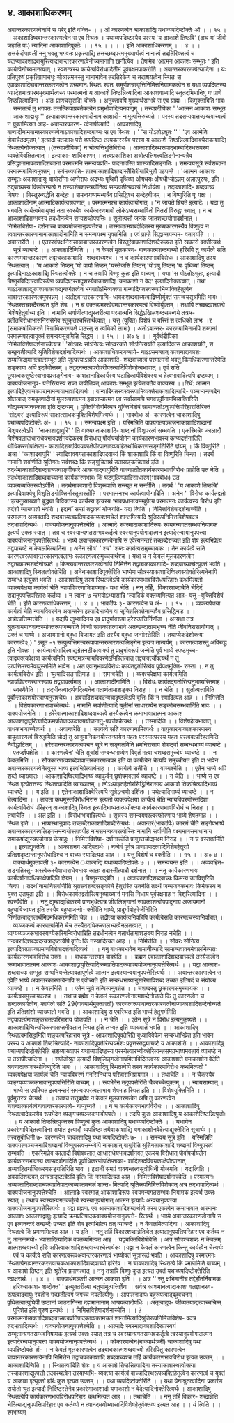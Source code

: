 ## ४. आकाशाधिकरणम्
अवान्तरकारणत्वेनापि स परेर् इति वक्ति-
। । ओं कारणत्वेन चाकाशाद्यि यथाव्यपदिष्टोक्तेः ओं । । १५ । ।
अकाशादिष्ववान्तरकारणत्वेन स एव स्थितः । यथाव्यपदिष्टस्यैव परस्य 'य
आकाशे तिष्ठवि' (अथ यां जीवो जहाति पाः) त्यादिना आकाशादिपूक्तेः । । १५ । ।
। । इति आकाशाधिकरणम् । । ४ । ।
सत्तर्कदीपावली
ननु भवतु भगवतः प्रकृत्याद्यि तत्तच्छब्दपरममुख्यार्थत्वं नानात्वं तदतिरिक्तत्वं च
यद्यप्याकाशाद्बायुरित्याद्यबान्तरकारणत्वेनोच्यमानानि खनीत्येव । तेषामेव 'आत्मन आकाशः
सम्भूतः ' इति कार्यत्वेनोच्यमानत्वात् । स्वतन्त्रस्य कार्यत्वविरोधादितीमं पूर्वपक्षमपाकरोति ।
अवान्तरकारणत्वेत्यादिना । यः प्रतिपुरुषं प्रकृतिप्राणचधुः श्रोत्रान्नमनस्तु नानाभावेन
तदतिरेकेण च तदाश्रयत्वेन स्थितः स एवाकाशादिष्ववान्तरकारणत्वेन उच्यमानः स्थितः
स्वतः समूर्णशच्छवृत्तिनिमित्तनियामकत्वेन च यथा व्यपदिष्टस्य व्यपदेशमात्रपरममुख्यार्थत्वस्य
परमात्मनो य आकाशे तिष्ठन्नित्यादिना आकाशवाम्बादि स्तुतदभिमानिषु यः प्राणे
तिष्ठन्नित्यादिना । अतः प्राणचसुराद्यि चोक्तेः । अनुक्तावपि मुख्यार्थसम्भवे स एव ग्राह्यः ।
किमुक्ताबिति भावः । सन्दतत्वं तु भगवतः तत्तत्कियाप्रबर्तकत्वेन प्रमुर्भावादित्यनवद्यम् ।
तत्त्वप्रदीपिका
' 'आत्मन आकाशः सम्भूतः । आकाशाद्वायुः '' इत्यादाबबान्तरकारणादीनामाकाशादी-
नामुत्पत्तिरुच्यते । परस्य तदसम्यवात्तच्छब्दवाच्यत्वं न युक्तमित्यत आह- अवान्तरकारण-
त्वेनापीत्यादि । आकाशादिषु बाष्वादीनामबान्तरकारणत्वेनाऽकाशादिशब्दबाच्यः स एव
स्थितः । ' 'स योऽतोऽश्रुतः '' ' 'एष आत्मेति होवाचैतदमृतम् ' इत्यादौ यतकारः परो
व्यपदिष्टः तत्यकारस्यैव परस्य य आकाशे तिष्ठन्नित्यादिवाक्यैराकाशाद्यि स्थितत्वेनोक्तत्वात् ।(तत्त्वप्रदीपिका)
न चोत्पत्तिभुतिबिरोधः । आकाशादिस्थरूपाद्भाम्बादिस्थरूपस्य व्यक्तेर्विवक्षितत्वात् । इत्याका-
शाधिकाणम् ।
तत्त्वप्रकाशिका
अत्रोत्पत्तिमत्त्वलिङ्गेनान्यत्रैव प्रसिद्धानामाकाशादिशब्दानां परमात्मनि समन्वयप्रति-
पादनादस्ति शास्त्रादिसङ्गतिः । समन्वयसूत्रे सर्वशब्दानां परमात्मबाचित्वमुक्तम् । सर्वमध्यपति-
ताश्चाकाशादिशब्दास्तैत्तिरीयादिभुतौ पठ्यन्ते । 'आत्मन आकाशः सम्भूतः अकाशाद्वायुः
वायोरग्निः अग्नेरापः अद्भ्यः पृथिवी पृथिव्या ओषधयः ओषधीभ्योऽन्नम् अन्नात्पुरुषः, इति ।
तद्बाच्यस्य विष्णोरन्यत्वे न तस्याशेषशास्त्रयोनित्वं सम्यवतीत्यवश्यं निर्धार्यता । तदाकाशादि-
शब्दवाच्यं विषयः । बिस्तुरन्यद्धेति सन्देहः । समन्वयण्यमन्यत्रैव प्रसिद्धिश्च सन्देहबीजम् । न
विष्णुरिति पूः पक्षः । आकाशादीनाम् आत्मादिकार्यत्वश्रवणात् । परमात्मनश्च
कार्यत्वायोगात् । 'न जायते म्रियते इत्यादेः । यदा तु भगवति कार्यत्वमेवायुक्तं तदा स्वस्यैव
कार्यकारणभावो लोकेऽप्यसम्भावितो नितरां विरुद्धः स्यात् । न च आकाशादिसम्भवस्य
तदधीनत्वेन सम्यशब्दोपपत्तिः । सुतोत्पत्तौ जनके जातशच्छयोगादर्शनात् । निमित्तबिशेषा-
दर्शनाच्च बाक्ययोजनानुपपत्तेश्च । तस्मादात्मशब्दोदितस्य मुख्यकारणस्यैव विष्णुत्वं न
त्ववान्तरकारणानामाकाशादीनामिति न समन्वयक्ष्म युक्तमिति । एवं प्राप्ते सिद्धान्तयन्यम-
वतारयति । । अवान्तरेति । । एतर्स्स्वपक्षनिरासायाबान्तरकारणत्वेन बिस्तुरेवाकाशादिशब्दैरुच्यत
इति खकारो वक्तीत्यर्थः । सूत्रं व्याचष्टे । । आकाशादिष्विति । । न केबलं मूलकारण-
बाचकात्मशब्दबाच्यो हरिरपि तु कार्यत्वे सति कारणमवान्तरकारणं तद्वाचकाकाशादि-
शब्दवाच्यश्च । न च कार्यकारणभावविरोधः । आकाशादिषु तस्य स्थितत्वात् । 'य आकाशे
तिष्ठन् 'यो वायौ तिष्ठन् 'यस्तेजसि तिष्टन् 'योऽश्रु तिष्ठन् 'यः पृथिव्यां तिष्ठन्
इत्यादिनाऽऽकाशाद्यि स्थितत्वोक्तेः । न च तत्रापि विष्णुः कुतः इति वाच्यम् । यथा 'स
योऽतोऽश्रुतः, इत्यादौ विष्णुरविदितत्वादिरूपेण व्यपदिष्टस्तादृशस्यैवाकाशाद्यि 'यमाकाशो न
वेद' इत्यादिनोक्तत्वात् । तथा चाऽऽकाशाद्युत्पत्ताबाकाशद्यन्तर्गतत्वेन भगवतोऽभिव्यक्त्या
बाम्बादिगतस्वरूपाभिव्यक्तिहेतुत्वेन चावान्तरकारणत्वमुपपन्नम् । अतोऽवान्तरकारणाभि-
धायकशब्दवाच्यत्वाद्विष्णोर्युक्तं समन्वयसूत्रमिति भावः । स्थितस्तच्छब्दैरुच्यत इति शेषः । न
च वक्तव्यमस्त्वेवमवान्तरकारणत्वं विष्णोर्युक्तम् । तथापि तच्छब्दवाच्यत्वे बिशेषहेतुर्वाच्य
इति । नामानि सर्वाणीत्याद्युस्तरीत्या परमात्मनि सिद्धेऽखिलशब्दसमन्वये तत्र५-
प्रतीतबिरोधाभासनिरासेनैव स्तुकृतश्चरितार्थत्वात् । यत्तु (युक्ति) विशेषं च बस्तिं स त्वधिको
लाभः ।र (समाकर्षाधिकरणे भिन्नाधिकरणपक्षे पाठस्तु स त्वधिको लाभः) । अतोऽबान्तर-
कारणबाचिनामपि शब्दानां परमात्मपरत्वायुक्तं समन्वयसूत्रमिति सिद्धम् । । १५ । । अ० ४ । ।
गुर्वर्थदीपिका
निमित्तविशेषादर्शनाच्चेत्यत्र ' 'सोऽवरः सोऽनित्यः सोऽवरयति सोऽनित्ययति इत्यादिवत्स
आकाशयति, स सम्छूयतीत्यादि श्रुतिविशेषादर्शनादित्यर्थः । आकाशाधिकरणन्याये-
नाऽऽसमन्तात् काशनादाकाशः सम्यग्विद्यमानत्वात्सम्भूत इति जुत्पत्त्याऽत्रलि आकाशादि-
शब्दवाच्यत्वं परमात्मनो भवतु किमधिकरणान्तरेणेति शङ्काया अपि इदमेवोत्तरम् ।
तद्वदनन्तत्वपरोवरीयस्त्वादिविशेषहेत्वभावात् । एवं सति छूपञ्चकसुष्टेरवाभावप्रसङ्गेनाव-
काशदानादिकार्यस्य घटादिकार्यविशेषस्य च हेत्वभावादित्यपि द्रष्टव्यम् । वाक्ययोजनानुप-
पत्तेरित्यस्य राजा जयीतिवत् आकाशः सम्भूत इत्येतावतैव वाक्यस्य ।।रिर्थे: आत्मन
इत्यादिहेएवाचकपदानामन्वयाभावादित्यर्थः । वान्वादिगतस्वस्वरूपाभिव्यक्तेराकाशादित्यादि-
पञ्चभ्यन्तपदेन श्रौतत्वात् रामकृष्णादीनां मूलरूपशात्मन इवात्राप्यात्मन एव सर्वासामपि
भगवर्च्छ्रीनामभिव्यक्तिरिति चोद्यस्याप्यनवकाश इति द्रष्टव्यम् । पुक्तिविशेषमित्यत्र युक्तिविशेषं
सामान्यतोऽनुपपत्तिपरिहारातिरिक्तं 'सोऽवर' इत्यादिरूपं साक्षात्साधकयुक्तिविशेषमित्यर्थः । ।
भावबोधः
अं- कारणत्वेन चाकाशादिषु यथाव्यपदिष्टोक्तेः अं- । । १५ । । समन्वयक्ष्म इति । यस्मिन्निति
वाक्यगतपञ्चजनाकाशादिशब्दानां विशृपरत्वेऽपि ' 'नाकाशाद्वायुरि' ' ति वाक्यगताकाशादि-
शब्दानां विशृपरत्वं सम्भवति । एकस्मिन्नेव कालादौ विशेषवलादाधाराधेयभावदर्शनवदेकस्य
विरोधात् पौर्वापर्यायोगेन कार्यकारणभावस्य काप्यदर्शनादिति थीधिकरणोपक्षिप्ता-
काशादिशब्दविषयकाक्षेपोत्पानादव्यवहितर्थाधिकरणसङ्गतिरिति ज्ञेयम् । किं विष्णुरिति ।
अत्रा ' 'काशाद्बापुरि' ' त्यादिवाक्यगताकाशादिपदवाच्यं किं शाकाशादि किं वा विष्णुरिति
चिन्ता । तदर्थं नामानि सर्वाणीति श्रुतिगतः सर्वशब्दः किं सङ्गुचितार्थ उतासङ्कचितार्थ इति ।
तदर्थमाकाशादिशब्दवाच्यत्वाङ्गीकारे आकाशाद्बायुरिति वाक्यप्रतीतकार्यकारणभावविरोधः
प्राप्रोति उत नेति । तदर्थमाकाशादिशब्दवाच्यानां कार्यकारणभावः किं घटमृत्पिण्डादिसाधारण(भावबोधः)
उत व्यक्त्यव्यक्तिरूपोऽपीति । तदर्थमाकाशादौ विशुरूपाणि सन्त्युत न सन्तीति । तदर्थं ' 'य
आकाशे तिष्ठन्नि' इत्यादिवाक्येषु विशृलिङ्गोक्तिर्नास्तुतास्तीति । परमात्मनश्च
कार्यत्वायोगादिति । अनेन ' 'विरोधः कार्यतद्वतोः ' इत्यनुव्याख्याने बुद्ध्या विविक्तस्य कार्यस्य
इत्यस्य 'भावप्रधानत्वमम्बुपेत्य परमात्मनः कार्यत्वस्य विरोध इति तदंशो व्याख्यातो भवति ।
इदानीं समग्रं तद्वाक्यं योजयति- यदा त्विति । निमित्तविशेषादर्शनाच्चेति । परमात्मन
अव्यक्तादि शब्दवाच्यत्वप्रतिपादकाव्यक्तमचेलं शान्तमित्यादि श्रुतिरूपनिमित्तविशेषवदत्र
तदभावादित्यर्थः । वाक्ययोजनानुपपत्तेश्चेति । आत्मादेः स्वस्मादाकाशादिरूपः
स्वयमन्यगतसम्भवनियामक इत्यर्थ उक्तः स्यात् । तत्र च स्वस्यान्यगतसम्भवकर्तृत्वे
स्वस्यानुपयोगादात्मन इत्यादेरन्वायानुपपत्त्वा वाक्ययोजनानुपपत्तेरित्यर्थः । भाष्ये
अवान्तरकारणत्वेनापि स एवेत्यनन्तरं तच्छब्दैरुच्यत इति शेष इत्यभिप्रेत्य तद्व्याचष्टे न
केवलमित्यादिना । अनेन सौत्र' ' श्च' 'शब्दः कार्यत्वसमुच्चायकः । तेन कार्यत्वे सति
कारणत्वरूपावान्तरकारणत्वलाभः रूकारणत्वसमुच्चयार्थश्च । यथा च न केवलं मूलकारणत्वेन
तद्वाचकात्मशब्देनोच्यते । किन्त्यवान्तरकारणत्वेनापि निमित्तेन तद्वाचकाकाशादि-
शब्दवाच्यश्चेत्युक्तं भवति । आकाशादिषु स्थितत्वोक्तेरिति । अनेनाकाशादिपूक्तेरिति भाष्येण
सौत्रस्याकाशादिष्वित्यस्योक्तेरित्यनेनापि सम्बन्ध इत्युक्तं भवति । आकाशादिषु तस्य
स्थितत्वेऽपि कार्यकारणभावविरोधपरिहारः कथमित्यतो व्यक्त्यपेक्षया कार्यत्वं चेति
न्यायविवरणाभिप्रायमाह- यथा चेति ।
ननु तर्हि, .विकारशब्दान्नेति चेदिदं राद्यनुपपत्तिपरिहारः कर्तव्यः । न
त्वान' ७ न्दमयोऽभ्यासादि 'त्यादिकं वक्तव्यमित्यत आह- यत्तु -यूक्तिविशेषं चेति । इति
कारणत्वाधिकरणम् । । ४ । ।
भावदीपः
३- कारणत्वेन च अं- । । १५ । । व्यक्त्यपेक्षया कार्यत्वं चेति न्यायविवरणेन अवान्तरेण
इत्यादिभाष्येण वा सूचितलिक्तेनान्यवैव प्रसिद्धिमाह । । अत्रोत्पत्तिम्मत्त्वेति । । यद्यपि द्युभ्यादिनय
एव प्रादुर्भावरूपा हरेरुत्पत्तिर्निर्णीता । अन्यथा तत्र श्रुतजायमानशन्दस्योक्तरूपजन्मवति
विष्णौ सावकाशत्वाभावे अतच्छब्दाताणभृच्च नेति जीवनिरासायोगात् । उक्तं च भाष्ये ।
अजायमानो वहुधा विजायत इति तस्यैव वहुधा जन्मोस्तेरिति । तथाप्येकदेशोक्त्या कारणत्वे२,) ' ऽसूत -१
सत्पुत्पत्तिमत्त्वरूपावान्तरकारणत्वलिङ्गेन इत्यत्र तात्पर्यम् । कारणत्वाशस्तु अविरुद्ध इति
नोक्तः । कार्यत्वायोगादित्याद्यग्रेतनटीकावाक्यं तु प्रादुर्भावरूपं जन्मेति पूर्वं भाष्ये स्पष्टमुच्च-
त्वाद्व्यक्त्यपेक्षया कार्यत्वमिति स्पष्टमत्रन्यायविवरणेऽभिहितत्वात् तद्व्यावर्त्योक्त्यर्थं न तु
उत्पत्तिमत्त्वमेवापुस्तमिति भावेन । अत एवानुभाष्यविरोधः कार्यतद्वतोरित्येव पूर्वपक्षमुक्ति-
रुस्ता ।. न तु कार्यत्वविरोध इति । श्रुत्यादिसङ्गतिमाह । । समन्वयेति । ।
व्यक्त्यपेक्षया कार्यत्वमिति न्यायविवरणस्वारस्याय तद्व्यावर्त्यमाह । । आकाशादीनामिति । ।
विरोधः कार्यतद्गतोरित्यनुभाष्यस्तिमाह । । स्वस्यैवेति । । तदधीनत्वादर्थवदित्यनेन
गतार्थतामाशङ्क्य निराह । । न चेति । । सुतोत्पत्ताविति पूर्वोन्ताकाशयोरत्राप्यनुसश्चेयः ।
अवरादिशब्दवदन्यत्रादृष्टत्वेऽपि वृत्तिः किं न स्यादित्यत आह । । निमित्तेति । ।
विशेषकारणाभावाच्चेत्यर्थः । नामानि सर्वाणीत्यादि श्रुतीनां साधारण्येन सङ्कोचसम्भवादिति
भावः । । वाक्ययोजनेति । । हरेरेवात्माकाशादिशब्दवाच्यत्वे तस्यैकत्वेन क्रमाभावादात्मन
आकाश आकाशाद्वादुरित्यादिक्रमप्रतिपादकवाक्ययोजनानु-पपत्तेश्चेत्यर्थः । । तस्मादिति । ।
विशेषहेत्वभावात् । वाधकभावाच्चेत्यर्थः । । अवान्तरेति । । कार्यत्वे सति कारणानामित्यर्थः ।
वायुकारणाकाशकारणस्य वायुकारणत्वं विरुद्धमिति चोद्यं तु आनुमानिकनयोस्तन्यायेन महतः
परस्मात्परस्य महतः परत्ववत्परिहतमिति नैवोद्धाटितम् । । हरेरवान्तरकारणत्ववचनं सूत्रे न
सङ्गतमिति भ्रमनिरासाय शेषर्ष्ट्वा सम्बन्धभाष्यं व्याचष्टे । । एतर्ज्ज्ञपक्षेति । । कारणत्वेन' चेति
सूत्रांशं सम्बन्धभाष्येण विवृतं मत्वा चशब्दसमुच्चेयं व्याचष्टे । । न केवलमिति । ।
सौत्रकारणत्वशब्देवावान्तरकारणत्वपर इति वा कार्यत्वेन चेत्यपि समुच्चीयत इति वा भावेन
अवान्तरकारणत्वेनेत्युस्त भाष्य इत्यभिप्रेत्यार्थमाह । । कार्यत्वे सतीति । । वाच्यश्चेति । । एतेन
भाष्ये अपि शब्दो व्याख्यातः । आकाशादिष्वित्यादिभाष्यं व्याकुर्वन् छूशेषमवतार्य व्याचष्टे । ।
न चेति । । भाष्ये स एव स्थित इत्येतत्तस्य स्थितत्वादिति व्याख्यातम् ।
ल्गेऽध्याहृतहेतोरसिद्धिनिरासाय आकाशे तिष्ठन्नित्यादिभाष्यं व्याचष्टे । । य इति । ।
एतेनाकाशादिक्ष्वेरित्यपि सूत्रेऽन्वयो दर्शितः । यथेत्यादिभाष्यं व्याचष्टे । । न चेत्यादिना । ।
तावता कथमुस्तविरोधनिरास इत्यतो व्यक्त्यपेक्षया कार्यत्वं चेति न्यायविवरणोस्तदिशा
कार्यत्वविरोधं परिहरन् आकाशादिषु स्थित इत्यादिभाष्यतात्पर्योक्त्या कार्यकारणभावविरोधं च
निराह । । तथाचेति । । अत इति । । विरोधाभावादित्यर्थः । सूत्रस्य समन्वयपरत्वस्फोरणाय भाष्ये
शेषतमाह । । स्थित इति । । भाष्पस्थानुवादः तच्छब्दैराकाशादिशब्दैरित्यर्थः । अवान्तरं(भाबदपिः)
कारणं चेति सङ्गेपभाष्पे अवान्तरकारणत्वलिङ्गसमन्वयोस्तावपीह नामसमन्वयपरत्वोस्तिः
नामानि सर्वाणीति वक्ष्यमाणसमाधानाय समाकर्षाद्युस्त्रपयोगाय चेत्याहुः । निमित्तविशेषा-
दर्शनाच्चेति प्रागुस्तचोद्यमक्ष्म निराह । । न च वस्तव्यमिति । । इत्याद्युक्तेति । । आकाशनय
आदिपदार्थः । नन्वेवं पूर्वत्र प्राणप्राणदत्वादिविशेषहेतुरग्रे प्रतिज्ञादृष्टान्तानुपरोधादिश्च न
वाच्यः स्यादित्यत आह । । यत्तु विशेषं च वक्तीति । । १५ । । अ० ४ । ।
वाक्यार्थमुक्तावली
३- कारणत्वेन ःवाकाद्यि यथाव्यपदिष्टोक्तेः ७ । । समन्वयन्त इति । । अव्यवहित-
सङ्गतिस्तु- अस्त्वेकस्यैवाधाराधेयभावः कालः सदास्तीत्यादौ दर्शनात् । । नतु कार्यकारणभावः
कार्यदर्शनादधिकाक्षेपादिति ज्ञेयम् । । विष्णुरन्यद्बेति । । अत्राकाशादिशब्दवाच्यः किमन्य
उतविशृरिति चिन्ता । तदर्थं नामानिसर्वाणीति श्रुतसर्वशब्दसङ्कोचे हेतुरस्ति उतनेति तदर्थं
जन्यजनकभावः किमेकस्य न युक्त उतयुता इति । । विरोधकार्यतद्वतोरित्यनुव्याख्यानं मनसि
निधाय पूर्वपक्षमाह न विशृरित्यादिना । । स्वस्यैवेति । । ननु द्युम्बाद्यधिकरणे प्राणभृधेत्यत्र
जीवलिङ्गानां सावकाशत्वोपपादूनाय अजायमानो वहुधाविजायत इति तस्यैव बहुधाजन्मो-
क्तेरिति भाष्ये, प्रादुर्भावोहरेर्जनिरिति निर्णीतत्वाद्गतार्थमिदमधिकरणमिति चेन्न । । तद्रीत्या
कार्यत्वनिवहिपि कार्यत्वेसति कारणत्चस्यानिर्वाहात् । । व्यञ्जकत्वं कारणत्वमिति चेन्न
तस्यैतदधिकरणलभ्यत्वेनलतत्वात् । । व्यग्यव्यञ्जकभावस्याप्येकस्मिन्विरोधादिति तदधीनत्वेन
गतार्थतामाशङ्क्य निराह नचेति । । नन्ववरादिशब्दवदन्यत्रादृष्टत्वेपि वृत्तिः किं नस्यादित्यत
आह । । निमित्तेति । । सोवरः सोनित्य इत्यादिवत्प्रापकप्रमाणविशेषादर्शनादित्यर्थः । । ननु
बाधकाभावेन नामानीत्यादि सामान्यवाक्यमेवालमित्यतः कार्यकारणभावविरोध उक्तः । ।
बाधकान्तरमाह वाक्येति । । ब्रह्मण एवाकाशादिशब्दवाच्यत्वे तस्यैकत्वेन क्रमाभावादात्मन
आकाशः आकाशाद्वायुरित्यादिक्रमप्रतिपादकवाक्ययोजनानुपपत्तेरित्यर्थः । । यद्रा आकाश-
शब्दवाच्यः सम्भूतः सम्थनियन्तेत्यावतापूर्णत्वे आत्मन इत्यस्यान्वयानुपपत्तेरित्यर्थः । ।
अवान्तरकारणत्वेन स एवेति भाष्ये अवान्तरकारणत्वेनापि स एवोच्यते इति
सम्बन्धभाष्यानुसारेणापिशब्द उच्यत इतिपदं च संयोज्य व्याचष्टे । । न केवलमिति । । एतेन सूत्रे
तत्वित्यनुवर्तत । । चशब्दस्तु छूकारणसमुच्चायकः । । कार्यत्वसमुच्चायकश्च । । तथाच ब्रह्मैव न
केवलं रूकारणत्वेनात्मशब्देनोच्यते किं तु कारणत्वेन च शब्दात्कार्यत्वेन, कार्यत्वे सति
29(वाक्यार्थमुक्तावतो)
कारणत्वरूपावान्तरकारणत्वेनाप्याकाशादिशब्देनोच्यते इति प्रतिज्ञांशो व्याख्यातो भवति । ।
आकाशादिषु स एवस्थित इति भाष्यं हेतुगर्भमिति तद्व्यावर्त्यमाशङ्कचतत्परिहाराय योजयति । ।
न चेति । । एतेन सूत्रे न विरोध इत्यनुकृष्यते । । आकाशादिष्वित्यधिकरणसप्तमीवलात् स्थित
इति लभ्यत इति व्याख्यातं भवति । । आकाशादिषु स्थितत्वमसिद्धमिति शङ्कापरिहाराय सूत्रे -
आकाशादिपूक्तेरिति बुध्याविवेकेन सम्बन्धोभिप्रेत इति भावेन परस्य य आकाशे तिष्टन्नित्यादि-
नाकाशादिपूक्तेरित्ययमंशः प्रवृत्तस्तद्व्याचष्टे य आकाशेति । । आकाशादिषु यथाव्यपदिष्टोक्तेरिति
त्तशव्याख्यापरं यथाव्यपदिष्टस्य परस्येत्यारभ्योक्तेरित्यन्तसमग्रभाष्यमवतार्य व्याचष्टे न च
तत्रापीत्यादिना । । सपोतोश्रुत इत्यादौ विशृलिङ्गत्वेनाप्रमिताविदितत्वस्य आकाश्शते
यमाकाशोन वेदेति श्रवणादाकाशस्थोविष्णुरिति भावः । । आकाशादिषु स्थितत्वेपि तस्य
कार्यकारणविरोधः कथमित्यतो ' व्यक्त्यपेक्षया कार्यत्वं चेति न्यायविवरणं मनसिनिधाय
परिहाराभिप्रायमाह । । तथाचेति । । न चैकस्यैव व्यङ्ग्यव्यञ्जकभावानुपपपत्तिरिति वाच्यम् । ।
रूपभेदेन तदुपपत्तेरिति चैकाच्चेत्पुक्तम् । । न्यायसाम्यात् । । भाष्ये स एवस्थित इत्यनन्तरं
समन्वयपरत्वलाभाय शेषमाह स्थित इति । । विशेषयुक्तिमिति । । पूर्वमुत्तरत्र चेत्यर्थः । । ततश्च
तत्तुब्रह्मैव न केवलं मूलकारणत्वेन अपि तु कारणत्वेन चशब्दात्कार्यत्वेनावान्तरकारणत्वे-
नाप्युच्यते । । न च कार्यकारणभावविरोधः । । आकाशादिषु स्थितत्वादेकस्यैव रूपभेदेन
व्यङ्गचव्यञ्जकभावोपपत्तेः । । तदपि कुतः आकाशादिषु य आकाशेतिष्टन्नित्पुत्तोः । । य आकाशे
तिष्ठन्नित्पुक्तस्य विष्णुत्वं कुतः आकाशादिषु यथाव्यपदिष्टोक्तेः । । यथायेन
प्रकारेणाविदितत्वादिना सयोत इत्यादौ व्यपदिष्टः तथैवाकाशाद्यि यमाकाशोनवेदेत्याद्युक्तेरिति
सूत्रार्थः । ।
तत्त्वसुबोधिनी
७- कारणत्वेन चाकाशादिषु यथा व्यपदिष्टोक्तेः ७- । । समन्वय सूत्र इति । यस्मिन्निति
वाक्यगतपञ्चजनादिशब्दानां विष्णुपरत्वसम्भवेपि नाकाशात् वायुरिति श्रुतिगताकाशादि
शब्दानां विष्णुपरत्वं सम्भवति । एकस्मिन्नेव कालादौ विशेषवलात् आधाराधेयभावदर्शनवत्
एकस्य विरोधात् पौर्वापर्यायलैन कार्यकारणभावस्य काप्यदर्शनादिति पूर्वाधिकरणोपक्षिप्ताका-
शादिशब्दविषयकाक्षेपोत्पानात् अव्यवहितर्थाधिकरणसङ्गतिरिति भावः । इदानीं समग्रं वाक्यन्तत्त्वसुत्रोधिनी
योजयति । यदात्विति । अवरादिशब्दवत् अन्यत्रादृष्टत्वेऽपि वृत्तिः किं नस्यादित्यत आह ।
निमित्तविशेषादर्शनाच्चेति । परमात्मनः अव्यक्तादिशब्दवाच्यत्वप्रतिपादकाव्यक्तमचलं शान्त-
मित्यादि श्रुतिरूपनिमित्तविशेषवत् अत्र तदभावादित्यर्थः । वाक्ययोजनानुपपत्तेश्चेति ।
आत्मादेः स्वस्मात् आकाशादिरूपः स्वयमन्यगतसम्भवः नियामक इत्यर्थ उक्तः स्यात् ।
तथाच स्वस्यान्यगतकर्तृत्वे स्वस्यानुपयोगात् आत्मन इत्यादेः अन्वयानुपपत्त्वा
वाक्ययोजनानुपपत्तेरित्यर्थः । यद्वा ब्रह्मण. एव आत्माकाशादिशब्दार्थत्वे तस्य एकत्वेन
क्रमाभावात् आत्मानः आकाशः आकाशाद्वायुः इत्यादि क्रमप्रतिपादकवाक्ययोजनानुपपत्ते-
रित्यर्थः । भाष्ये अवान्तरकारणत्वेनापि स एव इत्यनन्तरं तच्छब्दैः उच्यत इति शेष इत्यभिप्रेत्य
तत् व्याचष्टे । न केवलमित्यादिना । आकाशादिषु स्थितत्वे किं प्रमाणमित्यत आह । य इति ।
ननु तर्हि विकारशब्दान्नेतिचेत् इत्याद्यनुपपत्तिपरिहार एव कर्तव्य न तु आनन्दमयो-
भ्यासादित्यादिकं वक्तव्यमित्यत आह । यद्व्यक्तिविशेषोवेति । अत्र सौत्रश्चशब्दः न केवलम्
आत्मशब्दवाच्यो हरिः अपित्वाकाशादिशब्दवाच्यश्चेत्यर्थकः ।यद्वा न केवलं कारणत्वेन किन्तु
कार्यत्वेन चेत्यर्थः । एवं च कार्यत्वे सति कारणत्वरूपअवान्तरकारणत्वं भाष्योक्तं सूत्रारूढं
भवति । आकाशादिषु परमात्मनः स्थितत्वेनावान्तरकरणवाचकआकाशादिशब्दवाच्यो
हरिरेव । न चाकाशादिषु स्थितत्वे किं प्रमाणमिति वाच्यम् । य आकाशे तिष्टन् इति श्रुतेरेव
प्रमाणत्वात् । ननु तत्रापि विष्णुः कुत इत्यत उक्तं यथाव्यपदिष्टोक्तेरिति ण्ढाक्षरार्थः । । ४ । ।
वाक्यार्थमञ्जरी
आत्मन आकाश इति । । अत्र '' स्तु क्षभिमानीच तद्देर्होतर्नियामकः । हरिश्चाकाश-
शब्दोक्त' ' इत्युक्तरीत्या चतुर्णामुत्पत्तिर्ज्ञेया । सर्वत्र काशमानत्वादाकाशः वलज्ञानस्व-
रूपत्वाद्बायुः स्वतोन गच्छतीत्यगं जगच्च नयतीत्यीगुः । आपालनादापः बहुरूपत्वाद्बहुवचनम् ।
पृथितत्वात्पुघिवी उष्टानां जाठराग्निना दह्यमानानाम् आश्रयत्वादोषधिः । अतृत्वादुप-
जीव्यतयाद्यत्वाच्चन्निम्म् । पुरिशेत इति पुरुष इत्यर्थः । । निमित्तविशेषादर्शनाच्चेति । ।
? परमात्मनोव्यक्तादिशब्दावाच्यत्वप्रतिपादकाव्यक्तमचलं शान्तमित्यादिश्रुतिरूपनिमित्तविशेष-
वदत्र तदभावादित्यर्थः । वाक्ययोजनानुपपत्तेश्चेति । । आत्मादेः स्वस्मादाकाशादिरूपस्वयं
सम्भूतान्यगतसम्भवनिषामक इत्यर्थ उक्तः स्यात् तत्र च स्वस्यान्यगतसम्भवकर्तृत्वे
त्वस्यानुपयोगादात्मन इत्यादेरन्वयानुपपत्ता वाक्ययोजनानुपपत्तेत्यर्थः । । क्वेकारणत्वेन(बाक्यार्थञ्जी)
चाकाशादिषु यथा व्यपदिष्टोक्तेः अं- । न केवलं मूलकारणत्वेन तद्बाचकात्मशब्दवाच्यो
हरिरपितु कारणत्वेन चावान्तरकारणत्वेनापि निमित्तेन तद्वाचकाकाशादि शब्दवाच्यश्च तर्हि
कार्यकारणभावविरोध इत्यत उक्तम् । । आकाशादिष्विति । । स्थितत्वादिति शेषः । य आकाशे
तिष्ठन्नित्यादिना तस्याकाशस्थत्वोक्त्या तस्याकाशाद्युत्पत्तौ तदवस्थत्वेन तस्याप्यभि-
व्यक्त्या कार्यत्वं वाच्चादिस्थरूपव्यक्तिहेतुत्वेन कारणत्वं च युक्तं य आकाश इत्युक्तो हरिः कुत
इत्यत उक्तम् । । यथा व्यपदिष्टोक्तेरिति । । यथा येनाश्रुतत्वादिना प्रकारेण सयोतो श्रुत इत्यादौ
निर्दिष्टस्तेनैव प्रकारेणाकाशादौ यमाकाशो न वेदेत्यादिनोक्तेरित्यर्थः । आकाशादिषु
स्थितत्वेपि कार्यकारणभावविरोधपरिहारः कथमित्यत आह । । तथाचेति । । ननु तर्हि विकार-
शब्दान्नेति चेदित्याद्यनुपपत्तिपरिहार एव कर्तव्यो न त्वानदमयोभ्यासादिविशेषहेतुर्वक्तव्य इत्यत
आह । । यं त्विति । ।
श्मभाष्यम्
 